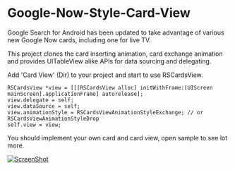 Google-Now-Style-Card-View
==========================
Google Search for Android has been updated to take advantage of various new Google Now cards, including one for live TV. 

This project clones the card inserting animation, card exchange animation and provides UITableView alike APIs for data sourcing and delegating.

Add 'Card View' (Dir) to your project and start to use RSCardsView.

    RSCardsView *view = [[[RSCardsView alloc] initWithFrame:[UIScreen mainScreen].applicationFrame] autorelease];
    view.delegate = self;
    view.dataSource = self;
    view.animationStyle = RSCardsViewAnimationStyleExchange; // or RSCardsViewAnimationStyleDrop
    self.view = view;

You should implement your own card and card view, open sample to see lot more.

[![ScreenShot](https://raw.github.com/GabLeRoux/WebMole/master/ressources/WebMole_Youtube_Video.png)](http://player.youku.com/player.php/sid/XNTc4MDUyODY0/v.swf)
